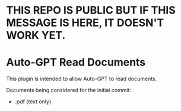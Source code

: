 # THIS REPO IS PUBLIC BUT IF THIS MESSAGE IS HERE, IT DOESN'T WORK YET.

# Auto-GPT Read Documents
This plugin is intended to allow Auto-GPT to read documents. 

Documents being considered for the initial commit:
* .pdf (text only)
